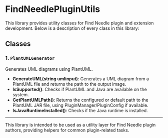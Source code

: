 # FindNeedlePluginUtils

This library provides utility classes for Find Needle plugin and extension development. Below is a description of every class in this library:

## Classes

### 1. `PlantUMLGenerator`
Generates UML diagrams using PlantUML.
- **GenerateUML(string umlinput)**: Generates a UML diagram from a PlantUML file and returns the path to the output image.
- **IsSupported()**: Checks if PlantUML and Java are available on the system.
- **GetPlantUMLPath()**: Returns the configured or default path to the PlantUML JAR file, using PluginManager/PluginConfig if available.
- **IsJavaRuntimeInstalled()**: Checks if the Java runtime is installed.

---

This library is intended to be used as a utility layer for Find Needle plugin authors, providing helpers for common plugin-related tasks.
